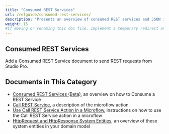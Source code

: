```yaml
---
title: "Consumed REST Services"
url: /refguide/consumed-rest-services/
description: "Presents an overview of consumed REST services and JSON in Mendix."
weight: 15
#If moving or renaming this doc file, implement a temporary redirect and let the respective team know they should update the URL in the product. See Mapping to Products for more details.
---
```


## Consumed REST Services

Add a Consumed REST Service document to send REST requests from Studio Pro.

## Documents in This Category

* [Consumed REST Services (Beta)](/refguide/consumed-rest-services/), an overview on how to Consume a REST Service 
* [Call REST Service](/refguide/call-rest-action/), a description of the microflow action
* [Use Call REST Service Action in a Microflow](/howto/integration/use-call-rest-action-in-microflow/), instructions on how to use the Call REST Service action in a microflow
* [HttpRequest and HttpResponse System Entities](/refguide/http-request-and-response-entities/), an overview of these system entities in your domain model